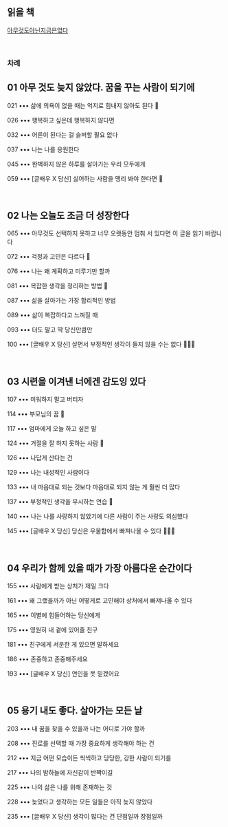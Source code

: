 
## 읽을 책 

[아무것도아닌지금은없다](http://www.yes24.com/Product/Goods/44178849?pid=123487&cosemkid=go15014628167819901&gclid=Cj0KCQjwl_SHBhCQARIsAFIFRVXUphmEED1xURx8uiZCO-wmKJX_j8MPHDbIiscM1MoWi434Kumy3eoaAnvgEALw_wcB)

<br>

### 차례

## 01 아무 것도 늦지 않았다. 꿈을 꾸는 사람이 되기에

021 ••• 삶에 의욕이 없을 때는 억지로 힘내지 않아도 된다 🌼

026 ••• 행복하고 싶은데 행복하지 않다면

032 ••• 어른이 된다는 걸 슬퍼할 필요 없다 

037 ••• 나는 나를 응원한다

045 ••• 완벽하지 않은 하루를 살아가는 우리 모두에게

059 ••• [글배우 X 당신] 싫어하는 사람을 맹리 봐야 한다면 🌼

<br>

## 02 나는 오늘도 조금 더 성장한다

065 ••• 아무것도 선택하지 못하고 너무 오랫동안 멈춰 서 있다면 이 글을 읽기 바랍니다

072 ••• 걱정과 고민은 다르다 🌼

076 ••• 나는 왜 계획하고 미루기만 할까

081 ••• 복잡한 생각을 정리하는 방법 🌼

087 ••• 삶을 살아가는 가장 합리적인 방법

089 ••• 삶이 복잡하다고 느껴질 때

093 ••• 더도 말고 딱 당신만큼만

100 ••• [글배우 X 당신] 살면서 부정적인 생각이 들지 않을 수는 없다 🌼🌼🌼

<br>

## 03 시련을 이겨낸 너에겐 감도잉 있다

107 ••• 미워하지 말고 버티자

114 ••• 부모님의 꿈 🌼

117 ••• 엄마에게 오늘 하고 싶은 말

124 ••• 거절을 잘 하지 못하는 사람 🌼

126 ••• 나답게 산다는 건

129 ••• 나는 내성적인 사람이다

133 ••• 내 마음대로 되는 것보다 마음대로 되지 않는 게 훨씬 더 많다

137 ••• 부정적인 생각을 무시하는 연습 🌼

140 ••• 나는 나를 사랑하지 않았기에 다른 사람이 주는 사랑도 의심했다

145 ••• [글배우 X 당신] 당신은 우울함에서 빠져나올 수 있다 🌼🌼🌼

<br>

## 04 우리가 함께 있을 때가 가장 아름다운 순간이다

155 ••• 사람에게 받는 상처가 제일 크다

161 ••• 왜 그랬을까가 아닌 어떻게로 고민해야 상처에서 빠져나올 수 있다

165 ••• 이별에 힘들어하는 당신에게

175 ••• 영원히 내 곁에 있어줄 친구

181 ••• 친구에게 서운한 게 있으면 말하세요

186 ••• 존중하고 존중해주세요

193 ••• [글배우 X 당신] 연인을 못 믿겠어요

<br>

## 05 용기 내도 좋다. 살아가는 모든 날

203 ••• 내 꿈을 찾을 수 있을까 나는 어디로 가야 할까

208 ••• 진로를 선택할 때 가장 중요하게 생각해야 하는 건

212 ••• 지금 어떤 모습이든 씩씩하고 당당한, 강한 사람이 되기를

217 ••• 나의 밤하늘에 자신감이 반짝이길

225 ••• 나의 삶은 나를 위해 존재하는 것

228 ••• 늦었다고 생각하는 모든 일들은 아직 늦지 않았다

235 ••• [글배우 X 당신] 생각이 많다는 건 단점일까 장점일까

<br>
